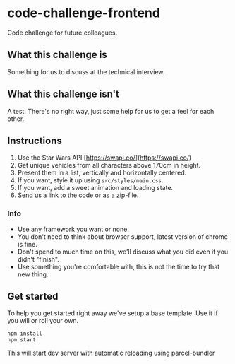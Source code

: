 # code-challenge-frontend

Code challenge for future colleagues.

## What this challenge is

Something for us to discuss at the technical interview.

## What this challenge isn't

A test. There's no right way, just some help for us to get a feel for each other.

## Instructions

1. Use the Star Wars API [https://swapi.co/](https://swapi.co/)
2. Get unique vehicles from all characters above 170cm in height.
3. Present them in a list, vertically and horizontally centered.
4. If you want, style it up using `src/styles/main.css`.
5. If you want, add a sweet animation and loading state.
6. Send us a link to the code or as a zip-file.

### Info

- Use any framework you want or none.
- You don't need to think about browser support, latest version of chrome is fine.
- Don't spend to much time on this, we'll discuss what you did even if you didn't "finish".
- Use something you're comfortable with, this is not the time to try that new thing.

## Get started

To help you get started right away we've setup a base template. Use it if you will or roll your own.

```shell
npm install
npm start
```

This will start dev server with automatic reloading using parcel-bundler
